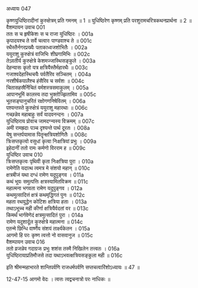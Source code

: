 अध्यायः 047

कृष्णयुधिष्ठिरादीनां कुरुक्षेत्रम् प्रति गमनम् ॥ 1 ॥ युधिष्ठिरेण कृष्णम् प्रति परशुरामचरित्रकथनप्रार्थना ॥ 2 ॥
वैशम्पायन उवाच 	001  
ततः स च हृषीकेशः स च राजा युधिष्ठिरः ।	001a  
कृपादयश्च ते सर्वे चत्वारः पाण्डवाश्च ते ॥	001c  
रथैस्तैर्नगरप्रख्यैः पताकाध्वजशोभितैः ।	002a  
ययुराशु कुरुक्षेत्रं वाजिभिः शीघ्रगामिभिः ॥	002c  
तेऽवतीर्य कुरुक्षेत्रे केशमज्जास्थिसङ्कुले ।	003a  
देहन्यासः कृतो यत्र क्षत्रियैस्तैर्महारथैः ॥	003c  
गजाश्वदेहास्थिचयैः पर्वतैरिव सञ्चितम् ।	004a  
नरशीर्षकपालैश्च हंसैरिव च सर्वशः ॥	004c  
चितासहस्रैर्निचितं वर्मशस्त्रसमाकुलम् ।	005a  
आपानभूमिं कालस्य तदा भुक्तोज्झितामिव ॥	005c  
भूतसङ्घानुचरितं रक्षोगणनिषेवितम् ।	006a  
पश्यन्तस्ते कुरुक्षेत्रं ययुराशु महारथाः ॥	006c  
गच्छन्नेव महाबाहुः सर्वं यादवनन्दनः ।	007a  
युधिष्ठिराय प्रोवाच जामदग्न्यस्य विक्रमम् ॥	007c  
अमी रामह्रदाः पञ्च दृश्यन्ते पार्थ दूरतः ।	008a  
येषु सन्तर्पयामास पितॄन्क्षत्रियशोणितैः ॥	008c  
त्रिःसप्तकृत्वो वसुधां कृत्वा निःक्षत्रियां प्रभुः ।	009a  
इहेदानीं ततो रामः कर्मणो विरराम ह ॥	009c  
युधिष्ठिर उवाच 	010  
त्रिःसप्तकृत्वः पृथिवी कृता निःक्षत्रिया पुरा ।	010a  
रामेणेति यदात्थ त्वमत्र मे संशयो महान् ॥	010c  
क्षत्रबीजं यथा दग्धं रामेण यदुपुङ्गव ।	011a  
कथं भूयः समुत्पत्तिः क्षत्रस्यामितविक्रम ॥	011c  
महात्मना भगवता रामेण यदुपुङ्गव ।	012a  
कथमुत्सादित्तं क्षत्रं कथमृद्धिगतं पुनः ॥	012c  
महता रथयुद्धेन कोटिशः क्षत्रिया हताः ।	013a  
तथाऽभूच्च मही कीर्णा क्षत्रियैर्वदतां वर ॥	013c  
किमर्थं भार्गवेणेदं क्षत्रमुत्सादितं पुरा ।	014a  
रामेण यदुशार्दूल कुरुक्षेत्रे महात्मना ॥	014c  
एतन्मे छिन्धि वार्ष्णेय संशयं तार्क्ष्यकेतन ।	015a  
आगमो हि परः कृष्ण त्वत्तो नो वासवानुज ॥	015c  
वैशम्पायन उवाच 	016  
ततो व्रजन्नेव गदाग्रजः प्रभुः शशंस तस्मै निखिलेन तत्त्वतः ।	016a  
युधिष्ठिरायाप्रतिमौजसे तदा यथाऽभवत्क्षत्रियसङ्कुला मही ॥ 	016c  

इति श्रीमन्महाभारते शान्तिपर्वणि राजधर्मपर्वणि सप्तचत्वारिंशोऽध्यायः ॥ 47 ॥

12-47-15 आगमो वेदः । त्वत्तः त्वद्वचनात्रो परः नाधिकः ॥
